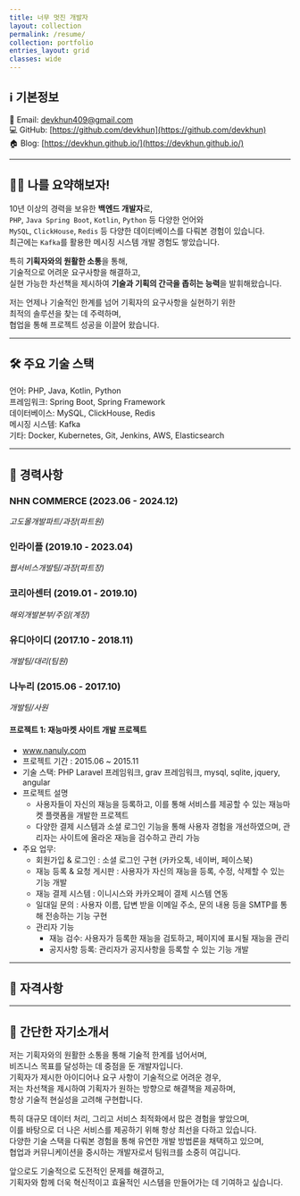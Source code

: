 ```yaml
---
title: 너무 멋진 개발자
layout: collection
permalink: /resume/
collection: portfolio
entries_layout: grid
classes: wide
---
```


## ℹ️ 기본정보
📧 Email: devkhun409@gmail.com   
💻 GitHub: [https://github.com/devkhun](https://github.com/devkhun)   
🏠 Blog: [https://devkhun.github.io/](https://devkhun.github.io/)

---
## 👨‍💻 나를 요약해보자!
10년 이상의 경력을 보유한 **백엔드 개발자**로,    
`PHP`, `Java Spring Boot`, `Kotlin`, `Python` 등 다양한 언어와    
`MySQL`, `ClickHouse`, `Redis` 등 다양한 데이터베이스를 다뤄본 경험이 있습니다.   
최근에는 `Kafka`를 활용한 메시징 시스템 개발 경험도 쌓았습니다.

특히 **기획자와의 원활한 소통**을 통해,   
기술적으로 어려운 요구사항을 해결하고,   
실현 가능한 차선책을 제시하여 **기술과 기획의 간극을 좁히는 능력**을 발휘해왔습니다.   

저는 언제나 기술적인 한계를 넘어 기획자의 요구사항을 실현하기 위한   
최적의 솔루션을 찾는 데 주력하며,   
협업을 통해 프로젝트 성공을 이끌어 왔습니다.

---
## 🛠️ 주요 기술 스택
언어: PHP, Java, Kotlin, Python   
프레임워크: Spring Boot, Spring Framework   
데이터베이스: MySQL, ClickHouse, Redis   
메시징 시스템: Kafka   
기타: Docker, Kubernetes, Git, Jenkins, AWS, Elasticsearch

---
## 💼 경력사항
### NHN COMMERCE (2023.06 - 2024.12)
_고도몰개발파트/과장(파트원)_
### 인라이플 (2019.10 - 2023.04)
_웹서비스개발팀/과장(파트장)_
### 코리아센터 (2019.01 - 2019.10)
_해외개발본부/주임(계장)_
### 유디아이디 (2017.10 - 2018.11)
_개발팀/대리(팀원)_
### 나누리 (2015.06 - 2017.10)
_개발팀/사원_   
#### 프로젝트 1: 재능마켓 사이트 개발 프로젝트
- www.nanuly.com
- 프로젝트 기간 : 2015.06 ~ 2015.11
- 기술 스택: PHP Laravel 프레임워크, grav 프레임워크, mysql, sqlite, jquery, angular
- 프로젝트 설명
  - 사용자들이 자신의 재능을 등록하고, 이를 통해 서비스를 제공할 수 있는 재능마켓 플랫폼을 개발한 프로젝트
  - 다양한 결제 시스템과 소셜 로그인 기능을 통해 사용자 경험을 개선하였으며, 관리자는 사이트에 올라온 재능을 검수하고 관리 가능
- 주요 업무:
  - 회원가입 & 로그인 : 소셜 로그인 구현 (카카오톡, 네이버, 페이스북)
  - 재능 등록 & 요청 게시판 : 사용자가 자신의 재능을 등록, 수정, 삭제할 수 있는 기능 개발
  - 재능 결제 시스템 : 이니시스와 카카오페이 결제 시스템 연동
  - 일대일 문의 : 사용자 이름, 답변 받을 이메일 주소, 문의 내용 등을 SMTP를 통해 전송하는 기능 구현
  - 관리자 기능
    - 재능 검수: 사용자가 등록한 재능을 검토하고, 페이지에 표시될 재능을 관리
    - 공지사항 등록: 관리자가 공지사항을 등록할 수 있는 기능 개발

---
## 🏅 자격사항

---
## 📝 간단한 자기소개서
저는 기획자와의 원활한 소통을 통해 기술적 한계를 넘어서며,   
비즈니스 목표를 달성하는 데 중점을 둔 개발자입니다.   
기획자가 제시한 아이디어나 요구 사항이 기술적으로 어려운 경우,   
저는 차선책을 제시하여 기획자가 원하는 방향으로 해결책을 제공하며,   
항상 기술적 현실성을 고려해 구현합니다.

특히 대규모 데이터 처리, 그리고 서비스 최적화에서 많은 경험을 쌓았으며,   
이를 바탕으로 더 나은 서비스를 제공하기 위해 항상 최선을 다하고 있습니다.   
다양한 기술 스택을 다뤄본 경험을 통해 유연한 개발 방법론을 채택하고 있으며,   
협업과 커뮤니케이션을 중시하는 개발자로서 팀워크를 소중히 여깁니다.

앞으로도 기술적으로 도전적인 문제를 해결하고,   
기획자와 함께 더욱 혁신적이고 효율적인 시스템을 만들어가는 데 기여하고 싶습니다.